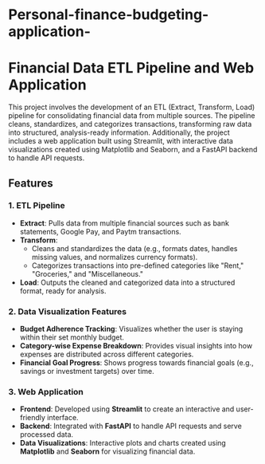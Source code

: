 # Personal-finance-budgeting-application-

# Financial Data ETL Pipeline and Web Application

This project involves the development of an ETL (Extract, Transform, Load) pipeline for consolidating financial data from multiple sources. The pipeline cleans, standardizes, and categorizes transactions, transforming raw data into structured, analysis-ready information. Additionally, the project includes a web application built using Streamlit, with interactive data visualizations created using Matplotlib and Seaborn, and a FastAPI backend to handle API requests.

## Features

### 1. **ETL Pipeline**
- **Extract**: Pulls data from multiple financial sources such as bank statements, Google Pay, and Paytm transactions.
- **Transform**:
  - Cleans and standardizes the data (e.g., formats dates, handles missing values, and normalizes currency formats).
  - Categorizes transactions into pre-defined categories like "Rent," "Groceries," and "Miscellaneous."
- **Load**: Outputs the cleaned and categorized data into a structured format, ready for analysis.

### 2. **Data Visualization Features**
- **Budget Adherence Tracking**: Visualizes whether the user is staying within their set monthly budget.
- **Category-wise Expense Breakdown**: Provides visual insights into how expenses are distributed across different categories.
- **Financial Goal Progress**: Shows progress towards financial goals (e.g., savings or investment targets) over time.

### 3. **Web Application**
- **Frontend**: Developed using **Streamlit** to create an interactive and user-friendly interface.
- **Backend**: Integrated with **FastAPI** to handle API requests and serve processed data.
- **Data Visualizations**: Interactive plots and charts created using **Matplotlib** and **Seaborn** for visualizing financial data.

